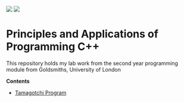 ![](https://img.shields.io/badge/-C%2B%2B-blue.svg) 
![](https://img.shields.io/badge/-Goldsmiths%2C%20University%20of%20London-C5A671.svg) 



# Principles and Applications of Programming C++ 
This repository holds my lab work from the second year programming module from Goldsmiths, University of London

**Contents**
* [Tamagotchi Program](https://github.com/chxon/Principles-and-Applications-of-Programming-cpp/tree/master/ChinTamagotchi)
